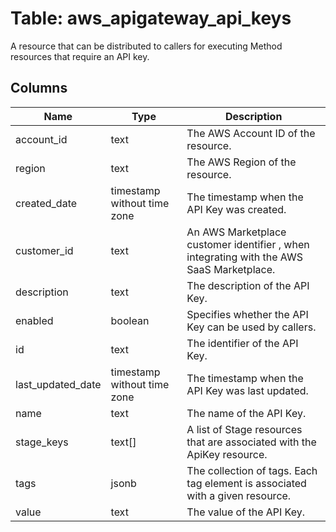 
# Table: aws_apigateway_api_keys
A resource that can be distributed to callers for executing Method resources that require an API key.
## Columns
| Name        | Type           | Description  |
| ------------- | ------------- | -----  |
|account_id|text|The AWS Account ID of the resource.|
|region|text|The AWS Region of the resource.|
|created_date|timestamp without time zone|The timestamp when the API Key was created.|
|customer_id|text|An AWS Marketplace customer identifier , when integrating with the AWS SaaS Marketplace.|
|description|text|The description of the API Key.|
|enabled|boolean|Specifies whether the API Key can be used by callers.|
|id|text|The identifier of the API Key.|
|last_updated_date|timestamp without time zone|The timestamp when the API Key was last updated.|
|name|text|The name of the API Key.|
|stage_keys|text[]|A list of Stage resources that are associated with the ApiKey resource.|
|tags|jsonb|The collection of tags. Each tag element is associated with a given resource.|
|value|text|The value of the API Key.|
